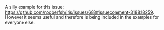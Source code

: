 A silly example for this issue: https://github.com/nooberfsh/iris/issues/688#issuecomment-318828259.
However it seems useful and therefore is being included in the examples for everyone else.